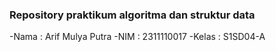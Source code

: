 ### Repository praktikum algoritma dan struktur data

-Nama  : Arif Mulya Putra
-NIM   : 2311110017
-Kelas : S1SD04-A
